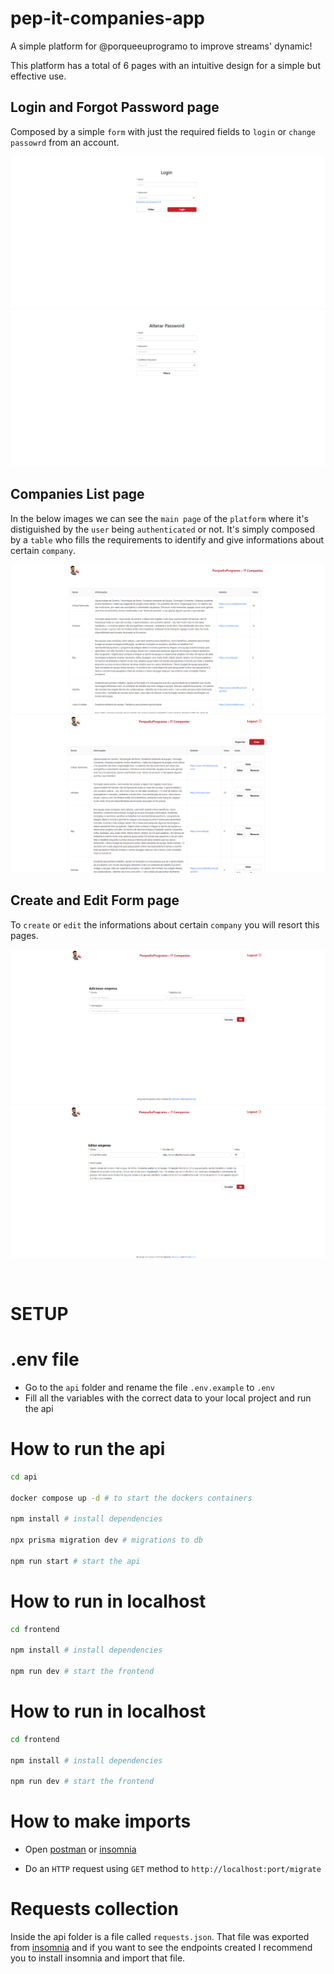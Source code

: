 # pep-it-companies-app

A simple platform for @porqueeuprogramo to improve streams' dynamic!

This platform has a total of 6 pages with an intuitive design for a simple but effective use.

## Login and Forgot Password page

Composed by a simple `form` with just the required fields to `login` or `change passowrd` from an account.

![](imgs/login.png) ![](imgs/forgotpassword.png)

## Companies List page

In the below images we can see the `main page` of the `platform` where it's distiguished by the `user` being `authenticated` or not. It's simply composed by a `table` who fills the requirements to identify and give informations about certain `company`.

![](imgs/companieslist_guest.png) ![](imgs/companieslist_admin.png)


## Create and Edit Form page

To `create` or `edit` the informations about certain `company` you will resort this pages.

![](imgs/createform.png) ![](imgs/editform.png)

<br>

# SETUP

# .env file

- Go to the `api` folder and rename the file `.env.example` to `.env`
- Fill all the variables with the correct data to your local project and run the api

# How to run the api

```sh
cd api

docker compose up -d # to start the dockers containers

npm install # install dependencies

npx prisma migration dev # migrations to db

npm run start # start the api
```


# How to run in localhost

```sh
cd frontend

npm install # install dependencies

npm run dev # start the frontend
```

# How to run in localhost

```sh
cd frontend

npm install # install dependencies

npm run dev # start the frontend
```

# How to make imports


- Open [postman](https://www.postman.com/) or [insomnia](https://insomnia.rest/)

- Do an `HTTP` request using `GET` method to `http://localhost:port/migrate`



# Requests collection

Inside the api folder is a file called `requests.json`. That file was exported from [insomnia](https://insomnia.rest/) and if you want to see the endpoints created I recommend you to install insomnia and import that file.
